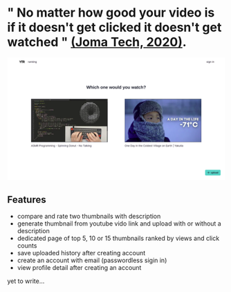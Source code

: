 # " No matter how good your video is if it doesn't get clicked it doesn't get watched " [(Joma Tech, 2020)](https://youtu.be/0KmUoTfGa34?t=52).

![yt-thumbnail-rank webapp demo](./yt-thumbnail-rank-ss.png)

## Features
- compare and rate two thumbnails with description
- generate thumbnail from youtube vido link and upload with or without a description
- dedicated page of top 5, 10 or 15 thumbnails ranked by views and click counts
- save uploaded history after creating account
- create an account with email (passwordless sigin in)
- view profile detail after creating an account

yet to write...
